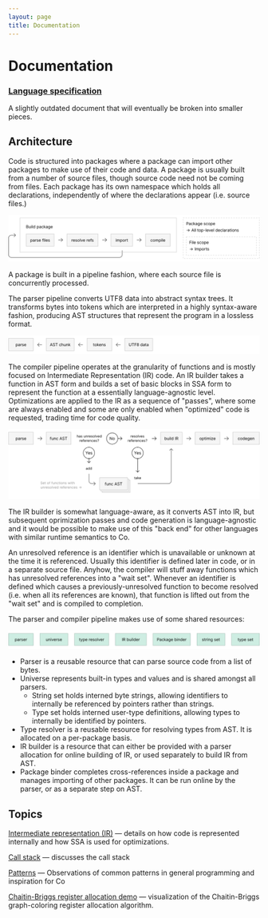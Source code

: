 ```yaml
---
layout: page
title: Documentation
---
```


# Documentation


### [Language specification](spec.html)

A slightly outdated document that will eventually be broken into
smaller pieces.


## Architecture

Code is structured into packages where a package can import other packages
to make use of their code and data.
A package is usually built from a number of source files, though source code
need not be coming from files.
Each package has its own namespace which holds all declarations, independently
of where the declarations appear (i.e. source files.)

![build-pkg](r/build-pkg.svg)

A package is built in a pipeline fashion, where each source file is
concurrently processed.

The parser pipeline converts UTF8 data into abstract syntax trees.
It transforms bytes into tokens which are interpreted in a highly
syntax-aware fashion, producing AST structures that represent the program
in a lossless format.

![parser-pipeline](r/parser-pipeline.svg)


The compiler pipeline operates at the granularity of functions and is mostly
focused on Intermediate Representation (IR) code.
An IR builder takes a function in AST form and builds a set of basic blocks
in SSA form to represent the function at a essentially language-agnostic level.
Optimizations are applied to the IR as a sequence of "passes", where some are
always enabled and some are only enabled when "optimized" code is requested,
trading time for code quality.

![compiler-pipeline](r/compiler-pipeline.svg)

The IR builder is somewhat language-aware, as it converts AST into IR, but
subsequent oprimization passes and code generation is language-agnostic and
it would be possible to make use of this "back end" for other languages with
similar runtime semantics to Co.

An unresolved reference is an identifier which is unavailable or unknown at
the time it is referenced. Usually this identifier is defined later in code,
or in a separate source file. Anyhow, the compiler will stuff away functions
which has unresolved references into a "wait set".
Whenever an identifier is defined which causes a previously-unresolved
function to become resolved (i.e. when all its references are known), that
function is lifted out from the "wait set" and is compiled to completion.

The parser and compiler pipeline makes use of some shared resources:

![shared-resources](r/shared-resources.svg)

- Parser is a reusable resource that can parse source code from a list of bytes.
- Universe represents built-in types and values and is shared amongst all
  parsers.
  - String set holds interned byte strings, allowing identifiers to internally
    be referenced by pointers rather than strings.
  - Type set holds interned user-type definitions, allowing types to internally
    be identified by pointers.
- Type resolver is a reusable resource for resolving types from AST.
  It is allocated on a per-package basis.
- IR builder is a resource that can either be provided with a parser
  allocation for online building of IR,
  or used separately to build IR from AST.
- Package binder completes cross-references inside a package and manages
  importing of other packages. It can be run online by the parser,
  or as a separate step on AST.



## Topics

[Intermediate representation (IR)](ir.html) — details on how code is
  represented internally and how SSA is used for optimizations.

[Call stack](stack/) — discusses the call stack

[Patterns](patterns.html) —
  Observations of common patterns in general programming and inspiration for Co

[Chaitin-Briggs register allocation demo](chaitin/) —
  visualization of the Chaitin-Briggs graph-coloring register allocation
  algorithm.
